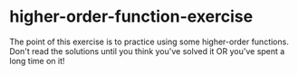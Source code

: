 # higher-order-function-exercise
The point of this exercise is to practice using some higher-order functions. Don't read the solutions until you think you've solved it OR you've spent a long time on it!
